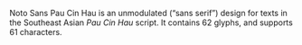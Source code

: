 Noto Sans Pau Cin Hau is an unmodulated (“sans serif”) design for texts in the Southeast Asian _Pau Cin Hau_ script. It contains 62 glyphs, and supports 61 characters.